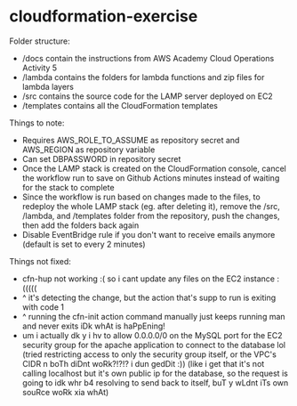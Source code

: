 # cloudformation-exercise

Folder structure:
- /docs contain the instructions from AWS Academy Cloud Operations Activity 5
- /lambda contains the folders for lambda functions and zip files for lambda layers
- /src contains the source code for the LAMP server deployed on EC2
- /templates contains all the CloudFormation templates

Things to note:
- Requires AWS_ROLE_TO_ASSUME as repository secret and AWS_REGION as repository variable
- Can set DBPASSWORD in repository secret
- Once the LAMP stack is created on the CloudFormation console, cancel the workflow run to save on Github Actions minutes instead of waiting for the stack to complete
- Since the workflow is run based on changes made to the files, to redeploy the whole LAMP stack (eg. after deleting it), remove the /src, /lambda, and /templates folder from the repository, push the changes, then add the folders back again
- Disable EventBridge rule if you don't want to receive emails anymore (default is set to every 2 minutes)

Things not fixed:
- cfn-hup not working :( so i cant update any files on the EC2 instance :(((((
- ^ it's detecting the change, but the action that's supp to run is exiting with code 1
- ^ running the cfn-init action command manually just keeps running man and never exits iDk whAt is haPpEning!
- um i actually dk y i hv to allow 0.0.0.0/0 on the MySQL port for the EC2 security group for the apache application to connect to the database lol (tried restricting access to only the security group itself, or the VPC's CIDR n boTh diDnt woRk?!?!? i dun gedDit :)) (like i get that it's not calling localhost but it's own public ip for the database, so the request is going to idk whr b4 resolving to send back to itself, buT y wLdnt iTs own souRce woRk xia whAt)